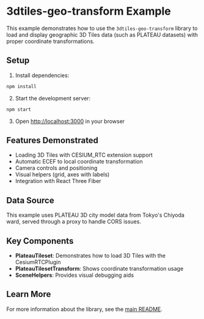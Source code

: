 # 3dtiles-geo-transform Example

This example demonstrates how to use the `3dtiles-geo-transform` library to load and display geographic 3D Tiles data (such as PLATEAU datasets) with proper coordinate transformations.

## Setup

1. Install dependencies:
```bash
npm install
```

2. Start the development server:
```bash
npm start
```

3. Open [http://localhost:3000](http://localhost:3000) in your browser

## Features Demonstrated

- Loading 3D Tiles with CESIUM_RTC extension support
- Automatic ECEF to local coordinate transformation
- Camera controls and positioning
- Visual helpers (grid, axes with labels)
- Integration with React Three Fiber

## Data Source

This example uses PLATEAU 3D city model data from Tokyo's Chiyoda ward, served through a proxy to handle CORS issues.

## Key Components

- **PlateauTileset**: Demonstrates how to load 3D Tiles with the CesiumRTCPlugin
- **PlateauTilesetTransform**: Shows coordinate transformation usage
- **SceneHelpers**: Provides visual debugging aids

## Learn More

For more information about the library, see the [main README](../README.md).